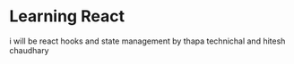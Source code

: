 # Learning React
i will be react hooks and state management by thapa technichal and hitesh chaudhary
